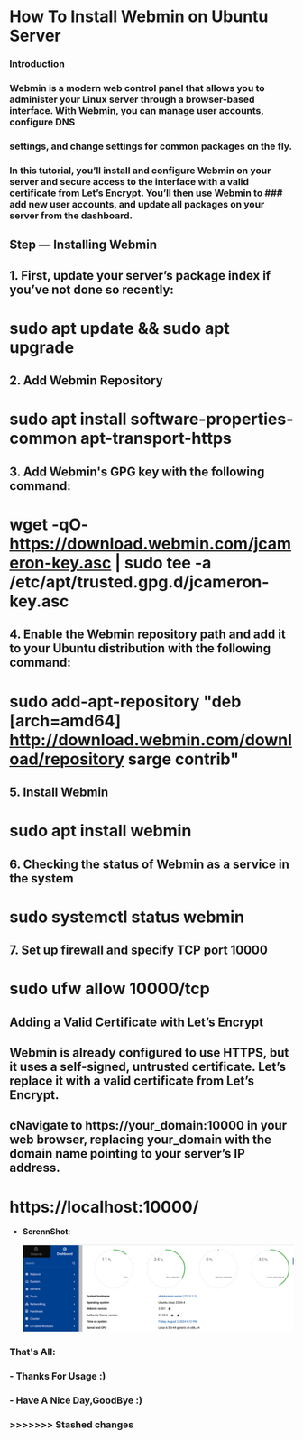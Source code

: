 # How To Install Webmin on Ubuntu Server

### Introduction
### Webmin is a modern web control panel that allows you to administer your Linux server through a browser-based interface. With Webmin, you can manage user accounts, configure DNS 
### settings, and change settings for common packages on the fly.
### In this tutorial, you’ll install and configure Webmin on your server and secure access to the interface with a valid certificate from Let’s Encrypt. You’ll then use Webmin to ### add new user accounts, and update all packages on your server from the dashboard.
## Step  — Installing Webmin
## 1. First, update your server’s package index if you’ve not done so recently:
#  sudo apt update && sudo apt upgrade
## 2. Add Webmin Repository
# sudo apt install software-properties-common apt-transport-https
## 3. Add Webmin's GPG key with the following command:
# wget -qO- https://download.webmin.com/jcameron-key.asc | sudo tee -a /etc/apt/trusted.gpg.d/jcameron-key.asc
## 4. Enable the Webmin repository path and add it to your Ubuntu distribution with the following command:
# sudo add-apt-repository "deb [arch=amd64] http://download.webmin.com/download/repository sarge contrib"
## 5. Install Webmin
# sudo apt install webmin
## 6. Checking the status of Webmin as a service in the system
# sudo systemctl status webmin
## 7. Set up firewall and specify TCP port 10000
# sudo ufw allow 10000/tcp
## Adding a Valid Certificate with Let’s Encrypt
## Webmin is already configured to use HTTPS, but it uses a self-signed, untrusted certificate. Let’s replace it with a valid certificate from Let’s Encrypt.
## cNavigate to https://your_domain:10000 in your web browser, replacing your_domain with the domain name pointing to your server’s IP address.
# https://localhost:10000/



- **ScrennShot**:

     ![ScrennShot](https://github.com/abdalazeim/WebminUbuntuServer/blob/main/Webmi.png)



### That's All:
### - Thanks For Usage :)
 ### - Have A Nice Day,GoodBye :)
### >>>>>>> Stashed changes

